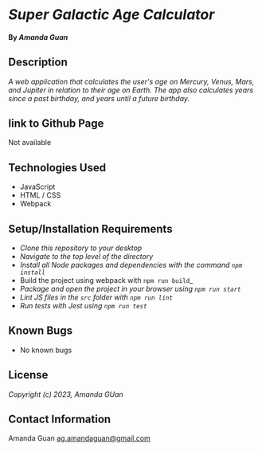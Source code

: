 # _Super Galactic Age Calculator_

#### By _**Amanda Guan**_

## Description

_A web application that calculates the user's age on Mercury, Venus, Mars, and Jupiter in relation to their age on Earth. The app also calculates years since a past birthday, and years until a future birthday._

## link to Github Page

Not available

## Technologies Used

- JavaScript
- HTML / CSS
- Webpack

## Setup/Installation Requirements

* _Clone this repository to your desktop_
* _Navigate to the top level of the directory_
* _Install all Node packages and dependencies with the command ``npm install``_
* Build the project using webpack with ``npm run build``_
* _Package and open the project in your browser using ``npm run start``_
* _Lint JS files in the ``src`` folder with ``npm run lint``_
* _Run tests with Jest using ``npm run test``_

## Known Bugs

- No known bugs

## License

_Copyright (c) 2023, Amanda GUan_

## Contact Information

Amanda Guan <ag.amandaguan@gmail.com>
